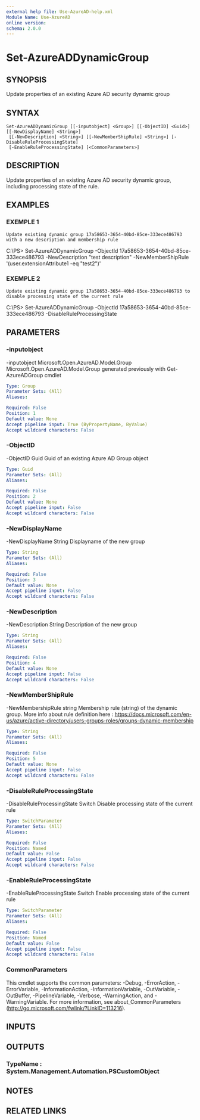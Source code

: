 ```yaml
---
external help file: Use-AzureAD-help.xml
Module Name: Use-AzureAD
online version:
schema: 2.0.0
---
```


# Set-AzureADDynamicGroup

## SYNOPSIS
Update properties of an existing Azure AD security dynamic group

## SYNTAX

```
Set-AzureADDynamicGroup [[-inputobject] <Group>] [[-ObjectID] <Guid>] [[-NewDisplayName] <String>]
 [[-NewDescription] <String>] [[-NewMemberShipRule] <String>] [-DisableRuleProcessingState]
 [-EnableRuleProcessingState] [<CommonParameters>]
```

## DESCRIPTION
Update properties of an existing Azure AD security dynamic group, including processing state of the rule.

## EXAMPLES

### EXEMPLE 1
```
Update existing dynamic group 17a58653-3654-40bd-85ce-333ece486793 with a new description and membership rule
```

C:\PS\> Set-AzureADDynamicGroup -ObjectId 17a58653-3654-40bd-85ce-333ece486793 -NewDescription "test description" -NewMemberShipRule '(user.extensionAttribute1 -eq "test2")'

### EXEMPLE 2
```
Update existing dynamic group 17a58653-3654-40bd-85ce-333ece486793 to disable processing state of the current rule
```

C:\PS\> Set-AzureADDynamicGroup -ObjectId 17a58653-3654-40bd-85ce-333ece486793 -DisableRuleProcessingState

## PARAMETERS

### -inputobject
-inputobject Microsoft.Open.AzureAD.Model.Group
   Microsoft.Open.AzureAD.Model.Group generated previously with Get-AzureADGroup cmdlet

```yaml
Type: Group
Parameter Sets: (All)
Aliases:

Required: False
Position: 1
Default value: None
Accept pipeline input: True (ByPropertyName, ByValue)
Accept wildcard characters: False
```

### -ObjectID
-ObjectID Guid
Guid of an existing Azure AD Group object

```yaml
Type: Guid
Parameter Sets: (All)
Aliases:

Required: False
Position: 2
Default value: None
Accept pipeline input: False
Accept wildcard characters: False
```

### -NewDisplayName
-NewDisplayName String
Displayname of the new group

```yaml
Type: String
Parameter Sets: (All)
Aliases:

Required: False
Position: 3
Default value: None
Accept pipeline input: False
Accept wildcard characters: False
```

### -NewDescription
-NewDescription String
Description of the new group

```yaml
Type: String
Parameter Sets: (All)
Aliases:

Required: False
Position: 4
Default value: None
Accept pipeline input: False
Accept wildcard characters: False
```

### -NewMemberShipRule
-NewMembershipRule string
Membership rule (string) of the dynamic group.
More info about rule definition here : https://docs.microsoft.com/en-us/azure/active-directory/users-groups-roles/groups-dynamic-membership

```yaml
Type: String
Parameter Sets: (All)
Aliases:

Required: False
Position: 5
Default value: None
Accept pipeline input: False
Accept wildcard characters: False
```

### -DisableRuleProcessingState
-DisableRuleProcessingState Switch
Disable processing state of the current rule

```yaml
Type: SwitchParameter
Parameter Sets: (All)
Aliases:

Required: False
Position: Named
Default value: False
Accept pipeline input: False
Accept wildcard characters: False
```

### -EnableRuleProcessingState
-EnableRuleProcessingState Switch
Enable processing state of the current rule

```yaml
Type: SwitchParameter
Parameter Sets: (All)
Aliases:

Required: False
Position: Named
Default value: False
Accept pipeline input: False
Accept wildcard characters: False
```

### CommonParameters
This cmdlet supports the common parameters: -Debug, -ErrorAction, -ErrorVariable, -InformationAction, -InformationVariable, -OutVariable, -OutBuffer, -PipelineVariable, -Verbose, -WarningAction, and -WarningVariable.
For more information, see about_CommonParameters (http://go.microsoft.com/fwlink/?LinkID=113216).

## INPUTS

## OUTPUTS

### TypeName : System.Management.Automation.PSCustomObject
## NOTES

## RELATED LINKS
